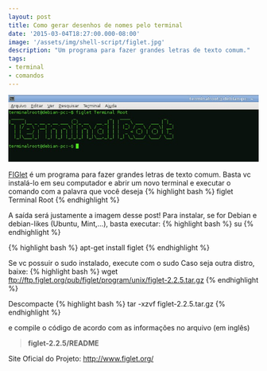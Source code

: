 ```yaml
---
layout: post
title: Como gerar desenhos de nomes pelo terminal
date: '2015-03-04T18:27:00.000-08:00'
image: '/assets/img/shell-script/figlet.jpg'
description: "Um programa para fazer grandes letras de texto comum."
tags:
- terminal
- comandos
---
```


![Blog Linux](/assets/img/shell-script/figlet.jpg "Blog Linux")


[FIGlet](http://www.figlet.org/) é um programa para fazer grandes letras de texto comum. Basta vc  instalá-lo em seu computador e abrir um novo terminal e executar o  comando com a palavra que você deseja
{% highlight bash %}
figlet Terminal Root
{% endhighlight %}

A saída será justamente a imagem desse post!
Para instalar, se for Debian e debian-likes (Ubuntu, Mint,…), basta executar:
{% highlight bash %}
su
{% endhighlight %}

{% highlight bash %}
apt-get install figlet
{% endhighlight %}

Se vc possuir o sudo instalado, execute com o sudo
Caso seja outra distro, baixe:
{% highlight bash %}
wget ftp://ftp.figlet.org/pub/figlet/program/unix/figlet-2.2.5.tar.gz
{% endhighlight %}

Descompacte
{% highlight bash %}
tar -xzvf figlet-2.2.5.tar.gz
{% endhighlight %}

e compile o código de acordo com as informações no arquivo (em inglês)

> __figlet-2.2.5/README__

Site Oficial do Projeto: <http://www.figlet.org/>

<script async src="https://pagead2.googlesyndication.com/pagead/js/adsbygoogle.js"></script>

<!-- Informat -->
<ins class="adsbygoogle"
 style="display:block"
 data-ad-client="ca-pub-2838251107855362"
 data-ad-slot="2327980059"
 data-ad-format="auto"
 data-full-width-responsive="true"></ins>

<script>
(adsbygoogle = window.adsbygoogle || []).push({});
</script>



